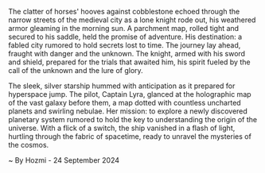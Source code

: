 
The clatter of horses' hooves against cobblestone echoed through the narrow streets of the medieval city as a lone knight rode out, his weathered armor gleaming in the morning sun. A parchment map, rolled tight and secured to his saddle, held the promise of adventure. His destination: a fabled city rumored to hold secrets lost to time. The journey lay ahead, fraught with danger and the unknown. The knight, armed with his sword and shield, prepared for the trials that awaited him, his spirit fueled by the call of the unknown and the lure of glory. 

The sleek, silver starship hummed with anticipation as it prepared for hyperspace jump. The pilot, Captain Lyra, glanced at the holographic map of the vast galaxy before them, a map dotted with countless uncharted planets and swirling nebulae. Her mission: to explore a newly discovered planetary system rumored to hold the key to understanding the origin of the universe.  With a flick of a switch, the ship vanished in a flash of light, hurtling through the fabric of spacetime, ready to unravel the mysteries of the cosmos. 

~ By Hozmi - 24 September 2024
